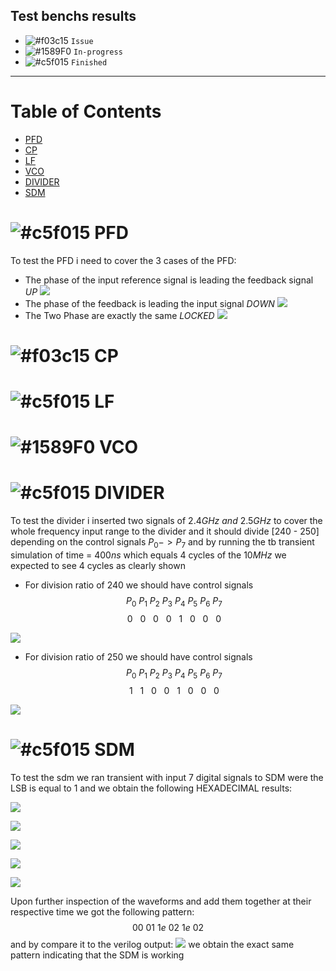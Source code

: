## Test benchs results

- ![#f03c15](https://via.placeholder.com/15/f03c15/f03c15.png) `Issue`
- ![#1589F0](https://via.placeholder.com/15/1589F0/1589F0.png) `In-progress`
- ![#c5f015](https://via.placeholder.com/15/c5f015/c5f015.png) `Finished`


----------------------
# Table of Contents

- [PFD](#PFD)
- [CP](#CP)
- [LF](#LF)
- [VCO](#VCO)
- [DIVIDER](#DIVIDER)
- [SDM](#SDM)

# ![#c5f015](https://via.placeholder.com/15/c5f015/c5f015.png) PFD
To test the PFD i need to cover the 3 cases of the PFD:
* The phase of the input reference signal is leading the feedback signal $UP$
![](https://github.com/mabrains/PLL_design/blob/Mmoatazz-patch-1/pll/system/ngspice_time_model/test_benches/images/PFD/ref_fb.png)
* The phase of the feedback is leading the input signal $DOWN$
![](https://github.com/mabrains/PLL_design/blob/Mmoatazz-patch-1/pll/system/ngspice_time_model/test_benches/images/PFD/fb_ref.png)
* The Two Phase are exactly the same $LOCKED$
![](https://github.com/mabrains/PLL_design/blob/Mmoatazz-patch-1/pll/system/ngspice_time_model/test_benches/images/PFD/locked.png)

## 
# ![#f03c15](https://via.placeholder.com/15/f03c15/f03c15.png) CP
# ![#c5f015](https://via.placeholder.com/15/c5f015/c5f015.png) LF
# ![#1589F0](https://via.placeholder.com/15/1589F0/1589F0.png) VCO
# ![#c5f015](https://via.placeholder.com/15/c5f015/c5f015.png) DIVIDER 
To test the divider i inserted two signals of $2.4GHz\ and\ 2.5GHz$ to cover the whole frequency input range to the divider
and it should divide [240 - 250] depending on the control signals $P_{0} -> P_{7}$
and by running the tb transient simulation of time = $400ns$ which equals $4$ cycles of the $10MHz$ we expected to see 4 cycles as clearly shown 
* For division ratio of 240 we should have control signals 
$$P_{0}\ P_{1}\ P_{2}\ P_{3}\ P_{4}\ P_{5}\ P_{6}\ P_{7}\ $$
$$\ 0\ \ \ 0\ \ \ 0\ \ \ 0\ \ \ 1\ \ \ 0\ \ \ 0\ \ \ 0\ \ $$

![](https://github.com/mabrains/PLL_design/blob/Mmoatazz-patch-1/pll/system/ngspice_time_model/test_benches/images/DIVIDER/2.4.png)

* For division ratio of 250 we should have control signals 
$$P_{0}\ P_{1}\ P_{2}\ P_{3}\ P_{4}\ P_{5}\ P_{6}\ P_{7}\ $$
$$\ 1\ \ \ 1\ \ \ 0\ \ \ 0\ \ \ 1\ \ \ 0\ \ \ 0\ \ \ 0\ \ $$


![](https://github.com/mabrains/PLL_design/blob/Mmoatazz-patch-1/pll/system/ngspice_time_model/test_benches/images/DIVIDER/2.5.png)

# ![#c5f015](https://via.placeholder.com/15/c5f015/c5f015.png) SDM
To test the sdm we ran transient with input 7 digital signals to SDM were the LSB is equal to 1 and we obtain the following HEXADECIMAL results:

![](https://github.com/mabrains/PLL_design/blob/Mmoatazz-patch-1/pll/system/ngspice_time_model/test_benches/images/DSM/div0.png)

![](https://github.com/mabrains/PLL_design/blob/Mmoatazz-patch-1/pll/system/ngspice_time_model/test_benches/images/DSM/div1.png)

![](https://github.com/mabrains/PLL_design/blob/Mmoatazz-patch-1/pll/system/ngspice_time_model/test_benches/images/DSM/div2.png)

![](https://github.com/mabrains/PLL_design/blob/Mmoatazz-patch-1/pll/system/ngspice_time_model/test_benches/images/DSM/div3.png)

![](https://github.com/mabrains/PLL_design/blob/Mmoatazz-patch-1/pll/system/ngspice_time_model/test_benches/images/DSM/div4.png)

Upon further inspection of the waveforms and add them together at their respective time we got the following pattern:
$$00\ 01\ 1e\ 02\ 1e\ 02 $$ 
and by compare it to the verilog output:
![](https://github.com/mabrains/PLL_design/raw/Mmoatazz-patch-1/pll/DSM_lib/images/DSM_Full_Results.png)
we obtain the exact same pattern indicating that the SDM is working 
